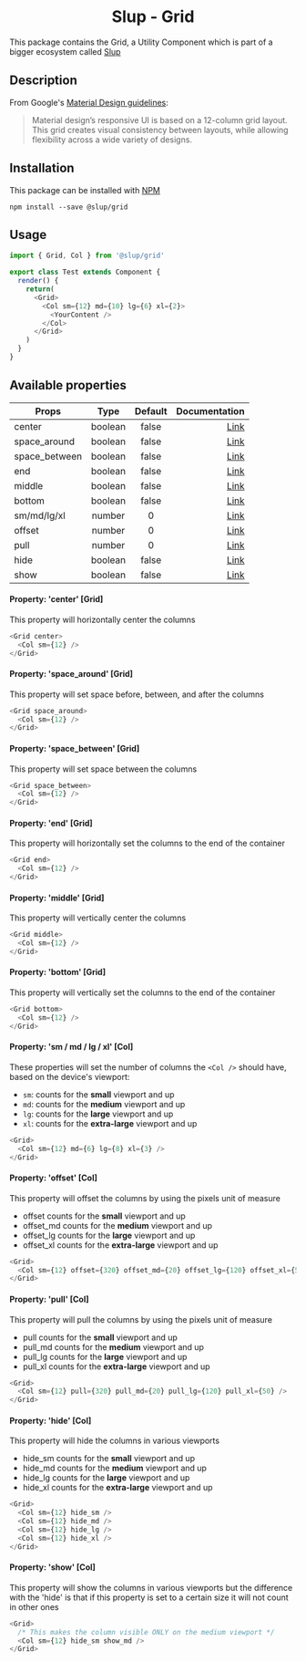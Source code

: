 <demo gif>

<h1 align='center'>Slup - Grid</h1>

This package contains the Grid, a Utility Component which is part of a bigger ecosystem called [Slup](https://github.com/gejsi/material)

## Description
From Google's [Material Design guidelines](https://material.io/guidelines):
<blockquote>
  Material design’s responsive UI is based on a 12-column grid layout. This grid creates visual consistency between layouts, while allowing flexibility across a wide variety of designs.
</blockquote>

## Installation
This package can be installed with [NPM](http://npmjs.com/)
```
npm install --save @slup/grid
```

## Usage
```js
import { Grid, Col } from '@slup/grid'

export class Test extends Component {
  render() {
    return(
      <Grid>
        <Col sm={12} md={10} lg={6} xl={2}>
          <YourContent />
        </Col>
      </Grid>
    )
  }
}
```

## Available properties
| Props          |    Type       |    Default    | Documentation                       |
|-------------   |:-------------:|:-------------:|------:                              |
| center         |  boolean      |  false        | [Link](#property-center-grid)        |
| space_around   |  boolean      |  false        | [Link](#property-space_around-grid)  |
| space_between  |  boolean      |  false        | [Link](#property-space_between-grid) |
| end            |  boolean      |  false        | [Link](#property-end-grid)           |
| middle         |  boolean      |  false        | [Link](#property-middle-grid)        |
| bottom         |  boolean      |  false        | [Link](#property-bottom-grid)        |
| sm/md/lg/xl    |  number       |  0            | [Link](#property-sm--md--lg--xl-col) |
| offset         |  number       |  0            | [Link](#property-offset-col)         |
| pull           |  number       |  0            | [Link](#property-pull-col)           |
| hide           |  boolean      |  false        | [Link](#property-hide-col)           |
| show           |  boolean      |  false        | [Link](#property-show-col)           |

#### Property: 'center' [Grid]
This property will horizontally center the columns
```js
<Grid center>
  <Col sm={12} />
</Grid>
```

#### Property: 'space_around' [Grid]
This property will set space before, between, and after the columns
```js
<Grid space_around>
  <Col sm={12} />
</Grid>
```

#### Property: 'space_between' [Grid]
This property will set space between the columns
```js
<Grid space_between>
  <Col sm={12} />
</Grid>
```

#### Property: 'end' [Grid]
This property will horizontally set the columns to the end of the container
```js
<Grid end>
  <Col sm={12} />
</Grid>
```

#### Property: 'middle' [Grid]
This property will vertically center the columns
```js
<Grid middle>
  <Col sm={12} />
</Grid>
```

#### Property: 'bottom' [Grid]
This property will vertically set the columns to the end of the container
```js
<Grid bottom>
  <Col sm={12} />
</Grid>
```

#### Property: 'sm / md / lg / xl' [Col]
These properties will set the number of columns the `<Col />` should have, based on the device's viewport:

* `sm`: counts for the **small** viewport and up
* `md`: counts for the **medium** viewport and up
* `lg`: counts for the **large** viewport and up
* `xl`: counts for the **extra-large** viewport and up

```js
<Grid>
  <Col sm={12} md={6} lg={8} xl={3} />
</Grid>
```

#### Property: 'offset' [Col]
This property will offset the columns by using the pixels unit of measure
* offset counts for the **small** viewport and up
* offset_md counts for the **medium** viewport and up
* offset_lg counts for the **large** viewport and up
* offset_xl counts for the **extra-large** viewport and up

```js
<Grid>
  <Col sm={12} offset={320} offset_md={20} offset_lg={120} offset_xl={50} />
</Grid>
```

#### Property: 'pull' [Col]
This property will pull the columns by using the pixels unit of measure
* pull counts for the **small** viewport and up
* pull_md counts for the **medium** viewport and up
* pull_lg counts for the **large** viewport and up
* pull_xl counts for the **extra-large** viewport and up

```js
<Grid>
  <Col sm={12} pull={320} pull_md={20} pull_lg={120} pull_xl={50} />
</Grid>
```

#### Property: 'hide' [Col]
This property will hide the columns in various viewports
* hide_sm counts for the **small** viewport and up
* hide_md counts for the **medium** viewport and up
* hide_lg counts for the **large** viewport and up
* hide_xl counts for the **extra-large** viewport and up

```js
<Grid>
  <Col sm={12} hide_sm />
  <Col sm={12} hide_md />
  <Col sm={12} hide_lg />
  <Col sm={12} hide_xl />
</Grid>
```

#### Property: 'show' [Col]
This property will show the columns in various viewports but the difference with the 'hide' is that if this property is set to a certain size it will not count in other ones

```js
<Grid>
  /* This makes the column visible ONLY on the medium viewport */
  <Col sm={12} hide_sm show_md />
</Grid>
```
